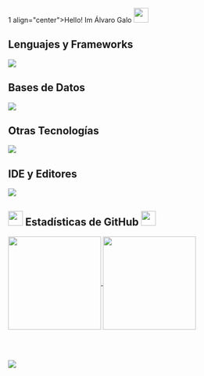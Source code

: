 1 align="center">Hello! Im Álvaro Galo  <img src="src/Hi.gif" height="30"></h1>

<h2>Lenguajes y Frameworks</h2>
<a href="https://github.com/Arastor99">
  <img src="https://skillicons.dev/icons?i=php,laravel,js,jquery,nodejs,react,html,css,bootstrap,sass,tailwind&perline=4">
</a>

<h2>Bases de Datos</h2>
<a href="https://github.com/Arastor99">
  <img src="https://skillicons.dev/icons?i=mysql,pgsql,sqlite&perline=4">
</a>

<h2>Otras Tecnologías</h2>
<a href="https://github.com/Arastor99">
  <img src="https://skillicons.dev/icons?i=git,github,linux,bash,nginx,apache&perline=4">
</a>

<h2>IDE y Editores</h2>
<a href="https://github.com/Arastor99">
  <img src="https://skillicons.dev/icons?i=vscode,vim&perline=4">
</a>

<h2><img src="src/stats.gif" height="30"> Estadísticas de GitHub <img src="src/stats.gif" height="30"></h2>

<a href="https://github.com/Arastor99">
  <img height=190 align="center" src="https://github-readme-stats.vercel.app/api?username=Arastor99&rank_icon=github&bg_color=00000000&locale=es&include_all_commits=true&show_icons=true&hide=contribs&custom_title=Estadísticas+de+GitHub+de+Alberto" />
</a>
<a href="https://github.com/Arastor99">
  <img height=190 align="center" src="https://github-readme-stats.vercel.app/api/top-langs/?username=Arastor99&langs_count=8&layout=compact&bg_color=00000000&locale=es" />
</a>

<br><br>

<p align="left"><img src="https://komarev.com/ghpvc/?username=Arastor99&label=Visitas+al+perfil"></p>

